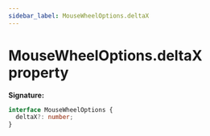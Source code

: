 ```yaml
---
sidebar_label: MouseWheelOptions.deltaX
---
```


# MouseWheelOptions.deltaX property

**Signature:**

```typescript
interface MouseWheelOptions {
  deltaX?: number;
}
```
